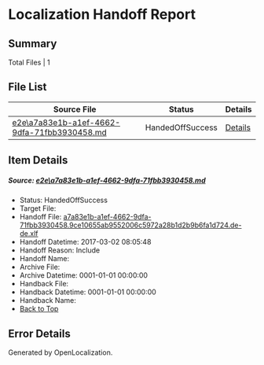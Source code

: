 # <a name='report-top'></a> Localization Handoff Report

## Summary
 Total Files | 1

## File List
 Source File | Status | Details 
 ----------- | ------ | ------- 
 [e2e\a7a83e1b-a1ef-4662-9dfa-71fbb3930458.md](https://github.com/OpenLocalizationTestOrg/ol-test4/blob/cdedcf74dde14b90a2afd19531234f99b47ff9ab/e2e/a7a83e1b-a1ef-4662-9dfa-71fbb3930458.md) | HandedOffSuccess | [Details](#198aa67f76db3d9b3c4f30aa7e1180bb49693c591)

## Item Details
##### <a name='198aa67f76db3d9b3c4f30aa7e1180bb49693c591'></a> Source: [e2e\a7a83e1b-a1ef-4662-9dfa-71fbb3930458.md](https://github.com/OpenLocalizationTestOrg/ol-test4/blob/cdedcf74dde14b90a2afd19531234f99b47ff9ab/e2e/a7a83e1b-a1ef-4662-9dfa-71fbb3930458.md)
* Status: HandedOffSuccess
* Target File: 
* Handoff File: [a7a83e1b-a1ef-4662-9dfa-71fbb3930458.9ce10655ab9552006c5972a28b1d2b9b6fa1d724.de-de.xlf](https://github.com/OpenLocalizationTestOrg/ol-test4-handoff/blob/a8601d7a055acecdf3b3a52c771de9fe47cb5352/ol-handoff/OpenLocalizationTestOrg/ol-test4-dede/xinjiang/ht/a7a83e1b-a1ef-4662-9dfa-71fbb3930458.9ce10655ab9552006c5972a28b1d2b9b6fa1d724.de-de.xlf)
* Handoff Datetime: 2017-03-02 08:05:48
* Handoff Reason: Include
* Handoff Name: 
* Archive File: 
* Archive Datetime: 0001-01-01 00:00:00
* Handback File: 
* Handback Datetime: 0001-01-01 00:00:00
* Handback Name: 
* [Back to Top](#report-top)


## Error Details

Generated by OpenLocalization.
